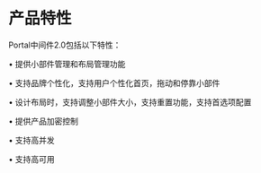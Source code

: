 # 产品特性

Portal中间件2.0包括以下特性：

• 提供小部件管理和布局管理功能

• 支持品牌个性化，支持用户个性化首页，拖动和停靠小部件

• 设计布局时，支持调整小部件大小，支持重置功能，支持首选项配置

• 提供产品加密控制

• 支持高并发

• 支持高可用

